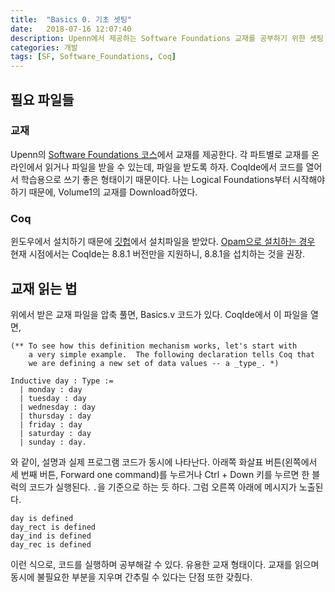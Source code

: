 ```yaml
---
title:  "Basics 0. 기초 셋팅"
date:   2018-07-16 12:07:40
description: Upenn에서 제공하는 Software Foundations 교재를 공부하기 위한 셋팅
categories: 개발
tags: [SF, Software_Foundations, Coq]
---
```


## 필요 파일들

### 교재
Upenn의 [Software Foundations 코스](https://softwarefoundations.cis.upenn.edu/)에서 교재를 제공한다. 각 파트별로 교재를 온라인에서 읽거나 파일을 받을 수 있는데, 파일을 받도록 하자. CoqIde에서 코드를 열어서 학습용으로 쓰기 좋은 형태이기 때문이다. 나는 Logical Foundations부터 시작해야 하기 때문에, Volume1의 교재를 Download하였다.

### Coq
윈도우에서 설치하기 때문에 [깃헙](https://github.com/coq/coq/releases/tag/V8.8.2)에서 설치파일을 받았다. [Opam으로 설치하는 경우](https://coq.inria.fr/opam/www/using.html) 현재 시점에서는 CoqIde는 8.8.1 버전만을 지원하니, 8.8.1을 섭치하는 것을 권장.

## 교재 읽는 법
위에서 받은 교재 파일을 압축 풀면, Basics.v 코드가 있다. CoqIde에서 이 파일을 열면,
```
(** To see how this definition mechanism works, let's start with
    a very simple example.  The following declaration tells Coq that
    we are defining a new set of data values -- a _type_. *)

Inductive day : Type :=
  | monday : day
  | tuesday : day
  | wednesday : day
  | thursday : day
  | friday : day
  | saturday : day
  | sunday : day.

```
와 같이, 설명과 실제 프로그램 코드가 동시에 나타난다. 아래쪽 화살표 버튼(왼쪽에서 세 번째 버튼, Forward one command)를 누르거나 Ctrl + Down 키를 누르면 한 블럭의 코드가 실행된다. `.`을 기준으로 하는 듯 하다. 그럼 오른쪽 아래에 메시지가 노출된다.

```
day is defined
day_rect is defined
day_ind is defined
day_rec is defined
```
이런 식으로, 코드를 실행하며 공부해갈 수 있다. 유용한 교재 형태이다. 교재를 읽으며 동시에 불필요한 부분을 지우며 간추릴 수 있다는 단점 또한 갖췄다.